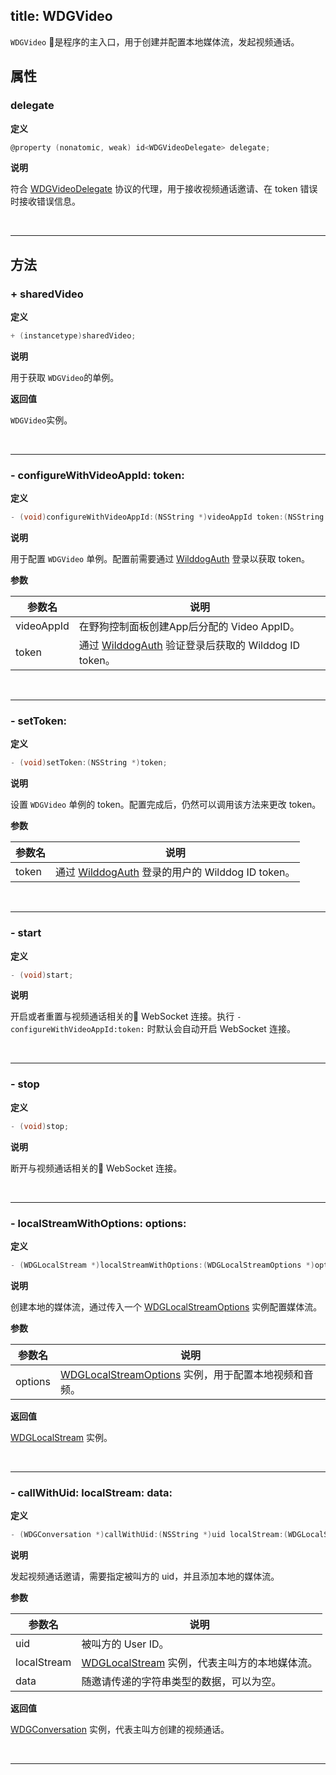 title: WDGVideo
---

`WDGVideo` 是程序的主入口，用于创建并配置本地媒体流，发起视频通话。

## 属性

### delegate

**定义**

```objectivec
@property (nonatomic, weak) id<WDGVideoDelegate> delegate;
```

**说明**

符合 [WDGVideoDelegate](/Conversation/iOS/api/WDGVideoDelegate.html) 协议的代理，用于接收视频通话邀请、在 token 错误时接收错误信息。

</br>

---

## 方法

### + sharedVideo

**定义**

```objectivec
+ (instancetype)sharedVideo;
```

**说明**

用于获取 `WDGVideo`的单例。

**返回值**

`WDGVideo`实例。

</br>

---

### - configureWithVideoAppId: token: 

**定义**

```objectivec
- (void)configureWithVideoAppId:(NSString *)videoAppId token:(NSString *)token;
```

**说明**

用于配置 `WDGVideo` 单例。配置前需要通过 [WilddogAuth](https://docs.wilddog.com/auth/iOS/index.html) 登录以获取 token。

**参数**

 参数名 | 说明 
---|---
videoAppId | 在野狗控制面板创建App后分配的 Video AppID。
token      | 通过 [WilddogAuth](https://docs.wilddog.com/auth/iOS/index.html) 验证登录后获取的 Wilddog ID token。

</br>

---

### - setToken:

**定义**

```objectivec
- (void)setToken:(NSString *)token;
```

**说明**

设置 `WDGVideo` 单例的 token。配置完成后，仍然可以调用该方法来更改 token。

**参数**

 参数名 | 说明 
---|---
token | 通过 [WilddogAuth](https://docs.wilddog.com/auth/iOS/index.html) 登录的用户的 Wilddog ID token。

</br>

---

### - start

**定义**

```objectivec
- (void)start;
```

**说明**

开启或者重置与视频通话相关的 WebSocket 连接。执行 `- configureWithVideoAppId:token:` 时默认会自动开启 WebSocket 连接。

</br>

---

### - stop

**定义**

```objectivec
- (void)stop;
```

**说明**

断开与视频通话相关的 WebSocket 连接。

</br>

---

### - localStreamWithOptions: options:

**定义**

```objectivec
- (WDGLocalStream *)localStreamWithOptions:(WDGLocalStreamOptions *)options;
```

**说明**

创建本地的媒体流，通过传入一个 [WDGLocalStreamOptions](/Conversation/iOS/api/WDGLocalStreamOptions.html) 实例配置媒体流。

**参数**

 参数名 | 说明 
---|---
options | [WDGLocalStreamOptions](/Conversation/iOS/api/WDGLocalStreamOptions.html) 实例，用于配置本地视频和音频。

**返回值**

[WDGLocalStream](/Conversation/iOS/api/WDGLocalStream.html) 实例。

</br>

---

### - callWithUid: localStream: data:

**定义**

```objectivec
- (WDGConversation *)callWithUid:(NSString *)uid localStream:(WDGLocalStream *)localStream data:(NSString * _Nullable)data;
```

**说明**

发起视频通话邀请，需要指定被叫方的 uid，并且添加本地的媒体流。

**参数**

 参数名 | 说明 
---|---
uid         | 被叫方的 User ID。
localStream | [WDGLocalStream](/Conversation/iOS/api/WDGLocalStream.html) 实例，代表主叫方的本地媒体流。
data        | 随邀请传递的字符串类型的数据，可以为空。

**返回值**

[WDGConversation](/Conversation/iOS/api/WDGConversation.html) 实例，代表主叫方创建的视频通话。

</br>

---
